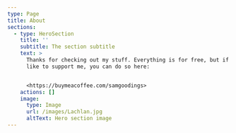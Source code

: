 ```yaml
---
type: Page
title: About
sections:
  - type: HeroSection
    title: ''
    subtitle: The section subtitle
    text: >
      Thanks for checking out my stuff. Everything is for free, but if you'd
      like to support me, you can do so here:


      <https://buymeacoffee.com/samgoodings>
    actions: []
    image:
      type: Image
      url: /images/Lachlan.jpg
      altText: Hero section image
---
```

